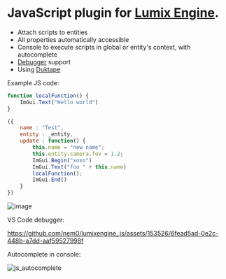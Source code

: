 # JavaScript plugin for [Lumix Engine](https://github.com/nem0/LumixEngine). 

* Attach scripts to entities
* All properties automatically accessible
* Console to execute scripts in global or entity's context, with autocomplete
* [Debugger](https://github.com/harold-b/vscode-duktape-debug) support
* Using [Duktape](https://github.com/svaarala/duktape)

Example JS code:

```js
function localFunction() {
	ImGui.Text("Hello world")
}

({
	name : "Test",
	entity : _entity,
	update : function() {
		this.name = "new name";
		this.entity.camera.fov = 1.2;
		ImGui.Begin("xoxo")
		ImGui.Text("foo " + this.name)
		localFunction();
		ImGui.End()
	}
})
```
![image](https://github.com/nem0/lumixengine_js/assets/153526/ad85998e-a028-4dcc-afe8-2e87f6c8a521)

VS Code debugger:

https://github.com/nem0/lumixengine_js/assets/153526/6fead5ad-0e2c-448b-a7dd-aaf59527998f

Autocomplete in console:

![js_autocomplete](https://github.com/nem0/lumixengine_js/assets/153526/5d13226f-f1e8-4ffd-9766-08c3deb862a1)

